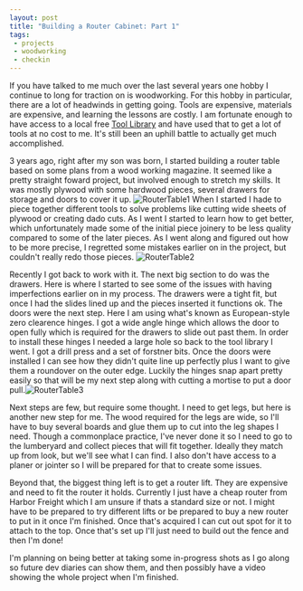 ```yaml
---
layout: post
title: "Building a Router Cabinet: Part 1"
tags:
 - projects
 - woodworking
 - checkin
---
```

If you have talked to me much over the last several years one hobby I continue to long for traction on is woodworking. For this hobby in particular, there are a lot of headwinds in getting going. Tools are expensive, materials are expensive, and learning the lessons are costly. I am fortunate enough to have access to a local free [Tool Library](https://www.neptl.org/) and have used that to get a lot of tools at no cost to me. It's still been an uphill battle to actually get much accomplished.

3 years ago, right after my son was born, I started building a router table based on some plans from a wood working magazine. It seemed like a pretty straight foward project, but involved enough to stretch my skills. It was mostly plywood with some hardwood pieces, several drawers for storage and doors to cover it up. 
![RouterTable1](/images/routertable-0254.jpg) When I started I hade to piece together different tools to solve problems like cutting wide sheets of plywood or creating dado cuts. As I went I started to learn how to get better, which unfortunately made some of the initial piece joinery to be less quality compared to some of the later pieces. As I went along and figured out how to be more precise, I regretted some mistakes earlier on in the project, but couldn't really redo those pieces. ![RouterTable2](/images/routertable-0260.jpg) 

Recently I got back to work with it. The next big section to do was the drawers.  Here is where I started to see some of the issues with having imperfections earlier on in my process. The drawers were a tight fit, but once I had the slides lined up and the pieces inserted it functions ok. The doors were the next step. Here I am using what's known as European-style zero clearence hinges. I got a wide angle hinge which allows the door to open fully which is required for the drawers to slide out past them. In order to install these hinges I needed a large hole so back to the tool library I went. I got a drill press and a set of forstner bits. Once the doors were installed I can see how they didn't quite line up perfectly plus I want to give them a roundover on the outer edge. Luckily the hinges snap apart pretty easily so that will be my next step along with cutting a mortise to put a door pull.![RouterTable3](/images/routertable-0261.jpg)

Next steps are few, but require some thought. I need to get legs, but here is another new step for me. The wood required for the legs are wide, so I'll have to buy several boards and glue them up to cut into the leg shapes I need. Though a commonplace practice, I've never done it so I need to go to the lumberyard and collect pieces that will fit together. Ideally they match up from look, but we'll see what I can find. I also don't have access to a planer or jointer so I will be prepared for that to create some issues.

Beyond that, the biggest thing left is to get a router lift. They are expensive and need to fit the router it holds. Currently I just have a cheap router from Harbor Freight which I am unsure if thats a standard size or not. I might have to be prepared to try different lifts or be prepared to buy a new router to put in it once I'm finished. Once that's acquired I can cut out spot for it to attach to the top. Once that's set up I'll just need to build out the fence and then I'm done! 

I'm planning on being better at taking some in-progress shots as I go along so future dev diaries can show them, and then possibly have a video  showing the whole project when I'm finished.